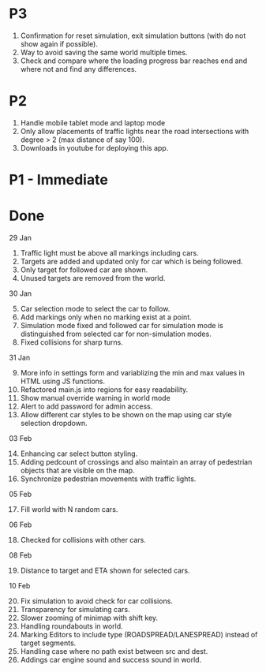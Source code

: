 # P3

1. Confirmation for reset simulation, exit simulation buttons (with do not show again if possible).
2. Way to avoid saving the same world multiple times.
3. Check and compare where the loading progress bar reaches end and where not and find any differences.


# P2

1. Handle mobile tablet mode and laptop mode
2. Only allow placements of traffic lights near the road intersections with degree > 2 (max distance of say 100).
3. Downloads in youtube for deploying this app.

# P1 - Immediate


# Done

29 Jan

1. Traffic light must be above all markings including cars.
2. Targets are added and updated only for car which is being followed.
3. Only target for followed car are shown.
4. Unused targets are removed from the world.

30 Jan

5. Car selection mode to select the car to follow.
6. Add markings only when no marking exist at a point.
7. Simulation mode fixed and followed car for simulation mode is distinguished from selected car for non-simulation modes.
8. Fixed collisions for sharp turns.

31 Jan

9. More info in settings form and variablizing the min and max values in HTML using JS functions.
10. Refactored main.js into regions for easy readability.
11. Show manual override warning in world mode
12. Alert to add password for admin access.
13. Allow different car styles to be shown on the map using car style selection dropdown.

03 Feb

14. Enhancing car select button styling.
15. Adding pedcount of crossings and also maintain an array of pedestrian objects that are visible on the map.
16. Synchronize pedestrian movements with traffic lights.

05 Feb

17. Fill world with N random cars.

06 Feb

18. Checked for collisions with other cars.

08 Feb

19. Distance to target and ETA shown for selected cars.

10 Feb

20. Fix simulation to avoid check for car collisions.
21. Transparency for simulating cars.
22. Slower zooming of minimap with shift key.
23. Handling roundabouts in world.
24. Marking Editors to include type (ROADSPREAD/LANESPREAD) instead of target segments.
25. Handling case where no path exist between src and dest.
26. Addings car engine sound and success sound in world.


